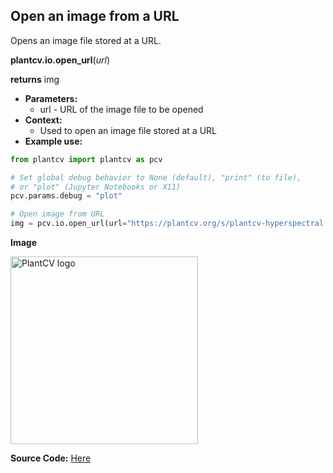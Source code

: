 ## Open an image from a URL

Opens an image file stored at a URL.

**plantcv.io.open_url**(*url*)

**returns** img

- **Parameters:**
    - url - URL of the image file to be opened
- **Context:**
    - Used to open an image file stored at a URL
- **Example use:**

```python
from plantcv import plantcv as pcv

# Set global debug behavior to None (default), "print" (to file), 
# or "plot" (Jupyter Notebooks or X11)
pcv.params.debug = "plot"

# Open image from URL
img = pcv.io.open_url(url="https://plantcv.org/s/plantcv-hyperspectral.png")

```

**Image**

<img title="PlantCV logo" alt="PlantCV logo" src="https://plantcv.org/s/plantcv-hyperspectral.png" width="300px">

**Source Code:** [Here](https://github.com/danforthcenter/plantcv/blob/main/plantcv/plantcv/io/open_url.py)
